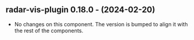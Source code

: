   ## radar-vis-plugin 0.18.0 - (2024-02-20)
  
  * No changes on this component. The version is bumped to align it
    with the rest of the components.
